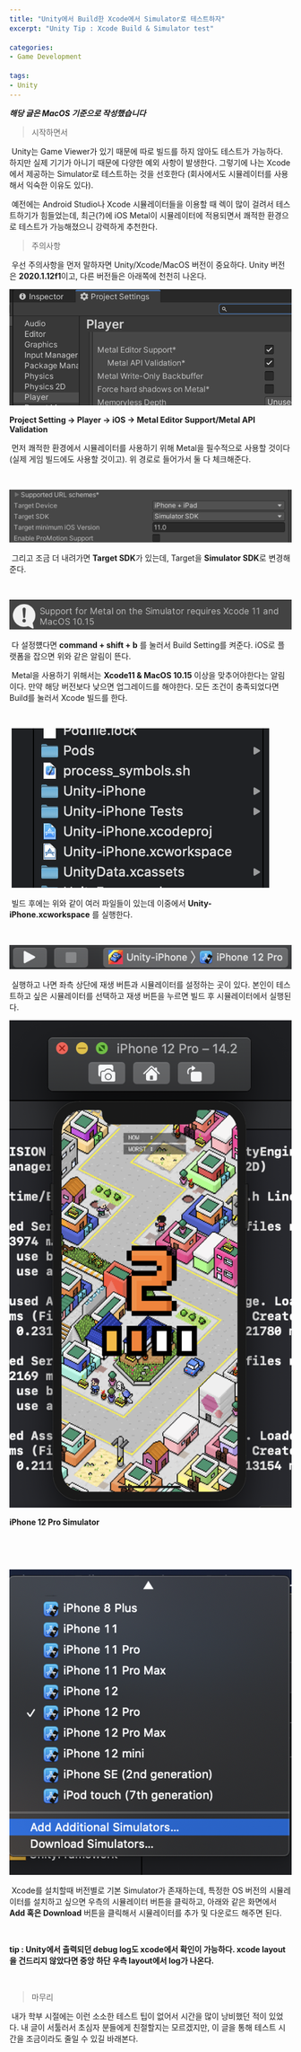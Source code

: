 ```yaml
---
title: "Unity에서 Build한 Xcode에서 Simulator로 테스트하자"
excerpt: "Unity Tip : Xcode Build & Simulator test"

categories:
- Game Development

tags:
- Unity
---
```


***해당 글은 MacOS 기준으로 작성했습니다***

> 시작하면서

​	Unity는 Game Viewer가 있기 때문에 따로 빌드를 하지 않아도 테스트가 가능하다. 하지만 실제 기기가 아니기 때문에 다양한 예외 사항이 발생한다. 그렇기에 나는 Xcode에서 제공하는 Simulator로 테스트하는 것을 선호한다 (회사에서도 시뮬레이터를 사용해서 익숙한 이유도 있다).

​	예전에는 Android Studio나 Xcode 시뮬레이터들을 이용할 때 렉이 많이 걸려서 테스트하기가 힘들었는데, 최근(?)에 iOS Metal이 시뮬레이터에 적용되면서 쾌적한 환경으로 테스트가 가능해졌으니 강력하게 추천한다.

   

> 주의사항

​	우선 주의사항을 먼저 말하자면 Unity/Xcode/MacOS 버전이 중요하다. Unity 버전은 **2020.1.12f1**이고, 다른 버전들은 아래쪽에 천천히 나온다.

![image-20201209202302855](../../../assets/images/Unity/Unity_XcodeBuild_02.png)

**Project Setting -> Player -> iOS -> Metal Editor Support/Metal API Validation**

​	먼저 쾌적한 환경에서 시뮬레이터를 사용하기 위해 Metal을 필수적으로 사용할 것이다(실제 게임 빌드에도 사용할 것이고). 위 경로로 들어가서 둘 다 체크해준다.

​    

![image-20201209202613905](../../../assets/images/Unity/Unity_XcodeBuild_03.png)

​	그리고 조금 더 내려가면 **Target SDK**가 있는데, Target을 **Simulator SDK**로 변경해준다.

​    

![image-20201209202139638](../../../assets/images/Unity/Unity_XcodeBuild_01.png)

​	다 설정헀다면 **command + shift + b** 를 눌러서 Build Setting를 켜준다. iOS로 플랫폼을 잡으면 위와 같은 알림이 뜬다.

​	Metal을 사용하기 위해서는 **Xcode11 & MacOS 10.15** 이상을 맞추어야한다는 알림이다. 만약 해당 버전보다 낮으면 업그레이드를 해야한다. 모든 조건이 충족되었다면 Build를 눌러서 Xcode 빌드를 한다.

​    

​	![image-20201209203354368](../../../assets/images/Unity/Unity_XcodeBuild_04.png)

​	빌드 후에는 위와 같이 여러 파일들이 있는데 이중에서 **Unity-iPhone.xcworkspace** 를 실행한다.

​    

![image-20201209203538460](../../../assets/images/Unity/Unity_XcodeBuild_05.png)

​	실행하고 나면 좌측 상단에 재생 버튼과 시뮬레이터를 설정하는 곳이 있다. 본인이 테스트하고 싶은 시뮬레이터를 선택하고 재생 버튼을 누르면 빌드 후 시뮬레이터에서 실행된다.

![image-20201209204200467](../../../assets/images/Unity/Unity_XcodeBuild_07.png)

**iPhone 12 Pro Simulator**

​    

​    

![image-20201209203949672](../../../assets/images/Unity/Unity_XcodeBuild_06.png)

​	Xcode를 설치할때 버전별로 기본 Simulator가 존재하는데, 특정한 OS 버전의 시뮬레이터를 설치하고 싶으면 우측의 시뮬레이터 버튼을 클릭하고, 아래와 같은 화면에서 **Add 혹은 Download** 버튼을 클릭해서 시뮬레이터를 추가 및 다운로드 해주면 된다.

​    

**tip : Unity에서 출력되던 debug log도 xcode에서 확인이 가능하다. xcode layout을 건드리지 않았다면 중앙 하단 우측 layout에서 log가 나온다.**

​    

> 마무리

​	내가 학부 시절에는 이런 소소한 테스트 팁이 없어서 시간을 많이 낭비했던 적이 있었다. 내 글이 서툴러서 초심자 분들에게 친절할지는 모르겠지만, 이 글을 통해 테스트 시간을 조금이라도 줄일 수 있길 바래본다.